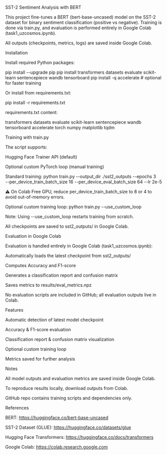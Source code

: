 SST-2 Sentiment Analysis with BERT

This project fine-tunes a BERT (bert-base-uncased) model on the SST-2 dataset for binary sentiment classification (positive vs negative). Training is done via train.py, and evaluation is performed entirely in Google Colab (task1_uzcosmos.ipynb).

All outputs (checkpoints, metrics, logs) are saved inside Google Colab.

Installation

Install required Python packages:

pip install --upgrade pip
pip install transformers datasets evaluate scikit-learn sentencepiece wandb tensorboard
pip install -q accelerate  # optional for faster training


Or install from requirements.txt:

pip install -r requirements.txt


requirements.txt content:

transformers
datasets
evaluate
scikit-learn
sentencepiece
wandb
tensorboard
accelerate
torch
numpy
matplotlib
tqdm

Training with train.py

The script supports:

Hugging Face Trainer API (default)

Optional custom PyTorch loop (manual training)

Standard training:
python train.py --output_dir ./sst2_outputs --epochs 3 \
--per_device_train_batch_size 16 --per_device_eval_batch_size 64 --lr 2e-5


⚠️ On Colab Free GPU, reduce per_device_train_batch_size to 8 or 4 to avoid out-of-memory errors.

Optional custom training loop:
python train.py --use_custom_loop


Note: Using --use_custom_loop restarts training from scratch.

All checkpoints are saved to sst2_outputs/ in Google Colab.

Evaluation in Google Colab

Evaluation is handled entirely in Google Colab (task1_uzcosmos.ipynb):

Automatically loads the latest checkpoint from sst2_outputs/

Computes Accuracy and F1-score

Generates a classification report and confusion matrix

Saves metrics to results/eval_metrics.npz

No evaluation scripts are included in GitHub; all evaluation outputs live in Colab.

Features

Automatic detection of latest model checkpoint

Accuracy & F1-score evaluation

Classification report & confusion matrix visualization

Optional custom training loop

Metrics saved for further analysis

Notes

All model outputs and evaluation metrics are saved inside Google Colab.

To reproduce results locally, download outputs from Colab.

GitHub repo contains training scripts and dependencies only.

References

BERT: https://huggingface.co/bert-base-uncased

SST-2 Dataset (GLUE): https://huggingface.co/datasets/glue

Hugging Face Transformers: https://huggingface.co/docs/transformers

Google Colab: https://colab.research.google.com
